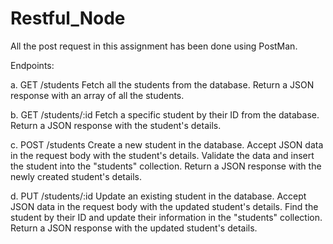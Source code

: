 # Restful_Node

All the post request in this assignment has been done using PostMan. 

Endpoints:

a. GET /students
Fetch all the students from the database.
Return a JSON response with an array of all the students.

b. GET /students/:id
Fetch a specific student by their ID from the database.
Return a JSON response with the student's details.

c. POST /students
Create a new student in the database.
Accept JSON data in the request body with the student's details.
Validate the data and insert the student into the "students" collection.
Return a JSON response with the newly created student's details.

d. PUT /students/:id
Update an existing student in the database.
Accept JSON data in the request body with the updated student's details.
Find the student by their ID and update their information in the "students" collection.
Return a JSON response with the updated student's details.
